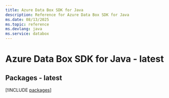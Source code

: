 ```yaml
---
title: Azure Data Box SDK for Java
description: Reference for Azure Data Box SDK for Java
ms.date: 08/13/2025
ms.topic: reference
ms.devlang: java
ms.service: databox
---
```

# Azure Data Box SDK for Java - latest
## Packages - latest
[!INCLUDE [packages](data-box-index.md)]